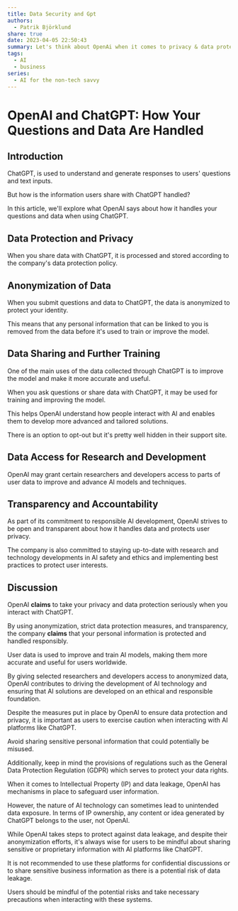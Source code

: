 ```yaml
---
title: Data Security and Gpt
authors:
  - Patrik Björklund
share: true
date: 2023-04-05 22:50:43
summary: Let's think about OpenAi when it comes to privacy & data protection for instance when unsuspecting users are interacting with ChatGPT.
tags:
  - AI
  - business
series:
  - AI for the non-tech savvy
---
```


# OpenAI and ChatGPT: How Your Questions and Data Are Handled

## Introduction
ChatGPT, is used to understand and generate responses to users' questions and text inputs. 

But how is the information users share with ChatGPT handled? 

In this article, we'll explore what OpenAI says about how it handles your questions and data when using ChatGPT.

## Data Protection and Privacy
When you share data with ChatGPT, it is processed and stored according to the company's data protection policy. 

## Anonymization of Data
When you submit questions and data to ChatGPT, the data is anonymized to protect your identity. 

This means that any personal information that can be linked to you is removed from the data before it's used to train or improve the model. 

## Data Sharing and Further Training
One of the main uses of the data collected through ChatGPT is to improve the model and make it more accurate and useful. 

When you ask questions or share data with ChatGPT, it may be used for training and improving the model. 

This helps OpenAI understand how people interact with AI and enables them to develop more advanced and tailored solutions.

There is an option to opt-out but it's pretty well hidden in their support site.

## Data Access for Research and Development
OpenAI may grant certain researchers and developers access to parts of user data to improve and advance AI models and techniques. 

## Transparency and Accountability
As part of its commitment to responsible AI development, OpenAI strives to be open and transparent about how it handles data and protects user privacy. 

The company is also committed to staying up-to-date with research and technology developments in AI safety and ethics and implementing best practices to protect user interests.

## Discussion
OpenAI **claims** to take your privacy and data protection seriously when you interact with ChatGPT. 

By using anonymization, strict data protection measures, and transparency, the company **claims** that your personal information is protected and handled responsibly. 

User data is used to improve and train AI models, making them more accurate and useful for users worldwide. 

By giving selected researchers and developers access to anonymized data, OpenAI contributes to driving the development of AI technology and ensuring that AI solutions are developed on an ethical and responsible foundation.

Despite the measures put in place by OpenAI to ensure data protection and privacy, it is important as users to exercise caution when interacting with AI platforms like ChatGPT. 

Avoid sharing sensitive personal information that could potentially be misused. 

Additionally, keep in mind the provisions of regulations such as the General Data Protection Regulation (GDPR) which serves to protect your data rights. 

When it comes to Intellectual Property (IP) and data leakage, OpenAI has mechanisms in place to safeguard user information. 

However, the nature of AI technology can sometimes lead to unintended data exposure. In terms of IP ownership, any content or idea generated by ChatGPT belongs to the user, not OpenAI. 

While OpenAI takes steps to protect against data leakage, and despite their anonymization efforts, it's always wise for users to be mindful about sharing sensitive or proprietary information with AI platforms like ChatGPT. 

It is not recommended to use these platforms for confidential discussions or to share sensitive business information as there is a potential risk of data leakage. 

Users should be mindful of the potential risks and take necessary precautions when interacting with these systems.
